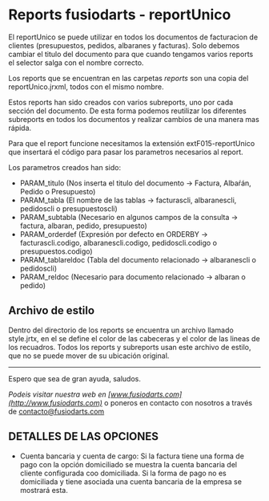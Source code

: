 Reports fusiodarts - reportUnico
================================
El reportUnico se puede utilizar en todos los documentos de facturacion de clientes (presupuestos, pedidos, albaranes y facturas). Solo debemos cambiar el titulo del documento para que cuando tengamos varios reports el selector salga con el nombre correcto.

Los reports que se encuentran en las carpetas *reports* son una copia del reportUnico.jrxml, todos con el mismo nombre.

Estos reports han sido creados con varios subreports, uno por cada sección del documento. De esta forma podemos reutilizar los diferentes subreports en todos los documentos y realizar cambios de una manera mas rápida.

Para que el report funcione necesitamos la extensión extF015-reportUnico que insertará el código para pasar los parametros necesarios al report.

Los parametros creados han sido:

 * PARAM_titulo (Nos inserta el titulo del documento -> Factura, Albaŕán, Pedido o Presupuesto)
 * PARAM_tabla (El nombre de las tablas -> facturascli, albaranescli, pedidoscli o presupuestoscli)
 * PARAM_subtabla (Necesario en algunos campos de la consulta -> factura, albaran, pedido, presupuesto)
 * PARAM_orderdef (Expresión por defecto en ORDERBY -> facturascli.codigo, albaranescli.codigo, pedidoscli.codigo o presupuestos.codigo)
 * PARAM_tablareldoc (Tabla del documento relacionado -> albaranescli o pedidoscli)
 * PARAM_reldoc (Necesario para documento relacionado -> albaran o pedido)


Archivo de estilo
------------------
Dentro del directorio de los reports se encuentra un archivo llamado style.jrtx, en el se define el color de las cabeceras y el color de las lineas de los recuadros.
Todos los reports y subreports usan este archivo de estilo, que no se puede mover de su ubicación original.

------------------

Espero que sea de gran ayuda, saludos.


*Podeis visitar nuestra web en [www.fusiodarts.com](http://www.fusiodarts.com)* o poneros en contacto con nosotros a través de contacto@fusiodarts.com


DETALLES DE LAS OPCIONES
------------------------
- Cuenta bancaria y cuenta de cargo: 
	Si la factura tiene una forma de pago con la opción domiciliado se muestra la cuenta bancaria del cliente configurada coo domiciliada. Si la forma de pago no es domiciliada y tiene asociada una cuenta bancaria de la empresa se mostrará esta.